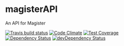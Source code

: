 # magisterAPI

An API for Magister

[![Travis build status](http://img.shields.io/travis/idiidk/magisterAPI.svg?style=flat)](https://travis-ci.org/idiidk/magisterAPI)
[![Code Climate](https://codeclimate.com/github/idiidk/magisterAPI/badges/gpa.svg)](https://codeclimate.com/github/idiidk/magisterAPI)
[![Test Coverage](https://codeclimate.com/github/idiidk/magisterAPI/badges/coverage.svg)](https://codeclimate.com/github/idiidk/magisterAPI)
[![Dependency Status](https://david-dm.org/idiidk/magisterAPI.svg)](https://david-dm.org/idiidk/magisterAPI)
[![devDependency Status](https://david-dm.org/idiidk/magisterAPI/dev-status.svg)](https://david-dm.org/idiidk/magisterAPI#info=devDependencies)
